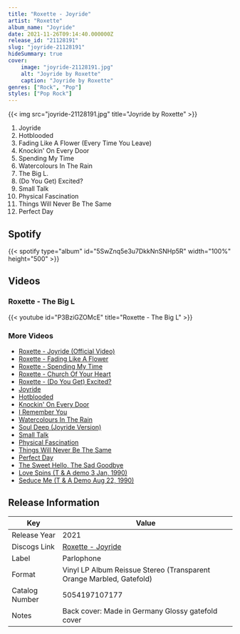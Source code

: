 ```yaml
---
title: "Roxette - Joyride"
artist: "Roxette"
album_name: "Joyride"
date: 2021-11-26T09:14:40.000000Z
release_id: "21128191"
slug: "joyride-21128191"
hideSummary: true
cover:
    image: "joyride-21128191.jpg"
    alt: "Joyride by Roxette"
    caption: "Joyride by Roxette"
genres: ["Rock", "Pop"]
styles: ["Pop Rock"]
---
```


{{< img src="joyride-21128191.jpg" title="Joyride by Roxette" >}}

<!-- section break -->

1. Joyride
2. Hotblooded
3. Fading Like A Flower (Every Time You Leave)
4. Knockin' On Every Door
5. Spending My Time
6. Watercolours In The Rain
7. The Big L.
8. (Do You Get) Excited?
9. Small Talk
10. Physical Fascination
11. Things Will Never Be The Same
12. Perfect Day

<!-- section break -->


## Spotify
{{< spotify type="album" id="5SwZnq5e3u7DkkNnSNHp5R" width="100%" height="500" >}}



## Videos
### Roxette - The Big L
{{< youtube id="P3BziGZOMcE" title="Roxette - The Big L" >}}<br>

### More Videos

- [Roxette - Joyride (Official Video)](https://www.youtube.com/watch?v=xCorJG9mubk)
- [Roxette - Fading Like A Flower](https://www.youtube.com/watch?v=8fGLiIvKKys)
- [Roxette - Spending My Time](https://www.youtube.com/watch?v=eG0IYV6G0I0)
- [Roxette - Church Of Your Heart](https://www.youtube.com/watch?v=25-FlwARl7o)
- [Roxette - (Do You Get) Excited?](https://www.youtube.com/watch?v=5U_P-HR8J5w)
- [Joyride](https://www.youtube.com/watch?v=EHjve1ZpFxg)
- [Hotblooded](https://www.youtube.com/watch?v=lJUzQ5FeSMg)
- [Knockin' On Every Door](https://www.youtube.com/watch?v=bbiy2KOVVKk)
- [I Remember You](https://www.youtube.com/watch?v=Y9vAu5sLC98)
- [Watercolours In The Rain](https://www.youtube.com/watch?v=8oZ8odKEm7I)
- [Soul Deep (Joyride Version)](https://www.youtube.com/watch?v=NayWrQ76TyA)
- [Small Talk](https://www.youtube.com/watch?v=nK3AJ20YoYU)
- [Physical Fascination](https://www.youtube.com/watch?v=biXb9z50Gmc)
- [Things Will Never Be The Same](https://www.youtube.com/watch?v=z90mwqX5Tus)
- [Perfect Day](https://www.youtube.com/watch?v=tseui1QTurY)
- [The Sweet Hello, The Sad Goodbye](https://www.youtube.com/watch?v=eutnh_ddgD8)
- [Love Spins (T & A demo 3 Jan, 1990)](https://www.youtube.com/watch?v=0hxI5DPO1hQ)
- [Seduce Me (T & A Demo Aug 22, 1990)](https://www.youtube.com/watch?v=k7jjyd5Ej-E)


## Release Information
|  Key           | Value                                                |
| ---------------| ---------------------------------------------------- |
| Release Year   | 2021                                   |
| Discogs Link   | [Roxette - Joyride](https://www.discogs.com/release/21128191-Roxette-Joyride) |
| Label          | Parlophone |
| Format         | Vinyl LP Album Reissue Stereo (Transparent Orange Marbled, Gatefold) |
| Catalog Number | 5054197107177 |
| Notes | Back cover: Made in Germany  Glossy gatefold cover  |